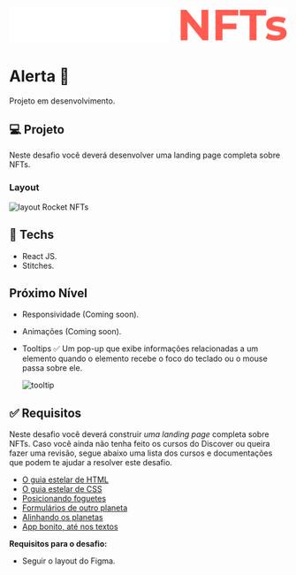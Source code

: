 <h1 align="center"> 
  <img src="./src/assets/logo.svg" alt="logo Rocket NFTs"> 
</h1>

# Alerta 🚨

Projeto em desenvolvimento.

## 💻 Projeto

Neste desafio você deverá desenvolver uma landing page completa sobre NFTs.

### Layout

<img src="https://efficient-sloth-d85.notion.site/image/https%3A%2F%2Fs3-us-west-2.amazonaws.com%2Fsecure.notion-static.com%2F2ac113ab-0589-45bb-8707-1e847fd81e85%2Fpreview.jpeg?table=block&id=629c8472-e279-4acb-8088-60714c4cdcec&spaceId=08f749ff-d06d-49a8-a488-9846e081b224&width=2000&userId=&cache=v2" alt="layout Rocket NFTs"/>

## 🚀 Techs

- React JS.
- Stitches.

## Próximo Nível

- Responsividade (Coming soon).
- Animações (Coming soon).
- Tooltips ✅
  Um pop-up que exibe informações relacionadas a um elemento quando o elemento recebe o foco do teclado ou o mouse passa sobre ele.

  <img src="https://ik.imagekit.io/gczsuhmv3/rocket-tooltip22_uGHXko1V0s.png?ik-sdk-version=javascript-1.4.3&updatedAt=1646881091027" alt="tooltip"/>

## ✅ Requisitos

Neste desafio você deverá construir _uma landing page_ completa sobre NFTs. Caso você ainda não tenha feito os cursos do Discover ou queira fazer uma revisão, segue abaixo uma lista dos cursos e documentações que podem te ajudar a resolver este desafio.

- [O guia estelar de HTML](https://app.rocketseat.com.br/node/o-guia-estelar-de-html)
- [O guia estelar de CSS](https://app.rocketseat.com.br/node/o-guia-estelar-de-css)
- [Posicionando foguetes](https://app.rocketseat.com.br/node/posicionando-foguetes)
- [Formulários de outro planeta](https://app.rocketseat.com.br/node/formularios-de-outro-planeta)
- [Alinhando os planetas](https://app.rocketseat.com.br/node/flexbox)
- [App bonito, até nos textos](https://app.rocketseat.com.br/node/flexbox)

**Requisitos para o desafio:**

- Seguir o layout do Figma.
